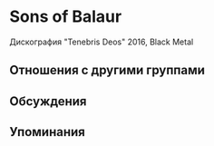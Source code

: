 # Sons of Balaur

Дискография
"Tenebris Deos" 2016, Black Metal

## Отношения с другими группами


## Обсуждения


## Упоминания

